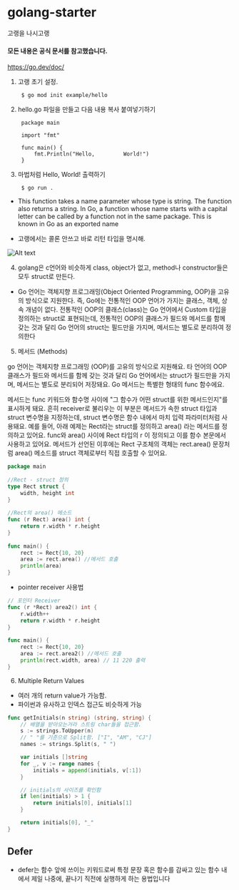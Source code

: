 # golang-starter
고랭을 나시고랭

#### 모든 내용은 공식 문서를 참고했습니다.

https://go.dev/doc/


1. 고랭 초기 설정.

        $ go mod init example/hello

2. hello.go 파일을 만들고 다음 내용 복사 붙여넣기하기

        package main

        import "fmt"

        func main() {
            fmt.Println("Hello,         World!")
        }

3. 마법처럼 Hello, World! 출력하기

        $ go run .



 * This function takes a name parameter whose type is string. The function also returns a string. In Go, a function whose name starts with a capital letter can be called by a function not in the same package. This is known in Go as an exported name

- 고랭에서는 콜론 안쓰고 바로 리턴 타입을 명시해.

![Alt text](https://go.dev/doc/tutorial/images/function-syntax.png)

4. golang은 c언어와 비슷하게 class, object가 없고, method나 constructor들은 모두 struct로 만든다.
- Go 언어는 객체지향 프로그래밍(Object Oriented Programming, OOP)을 고유의 방식으로 지원한다. 즉, Go에는 전통적인 OOP 언어가 가지는 클래스, 객체, 상속 개념이 없다. 전통적인 OOP의 클래스(class)는 Go 언어에서 Custom 타입을 정의하는 struct로 표현되는데, 전통적인 OOP의 클래스가 필드와 메서드를 함께 갖는 것과 달리 Go 언어의 struct는 필드만을 가지며, 메서드는 별도로 분리하여 정의한다


5. 메서드 (Methods)

go 언어는 객체지향 프로그래밍 (OOP)를 고유의 방식으로 지원해요.
타 언어의 OOP 클래스가 필드와 메서드를 함께 갖는 것과 달리 Go 언어에서는 struct가 필드만을 가지며, 메서드는 별도로 분리되어 저장돼요.
Go 메서드는 특별한 형태의 func 함수에요. 

메서드는 func 키워드와 함수명 사이에 "그 함수가 어떤 struct를 위한 메서드인지"를 표시하게 돼요. 
흔히 receiver로 불리우는 이 부분은 메서드가 속한 struct 타입과 struct 변수명을 지정하는데, 
struct 변수명은 함수 내에서 마치 입력 파라미터처럼 사용돼요. 
예를 들어, 아래 예제는 Rect라는 struct를 정의하고 area() 라는 메서드를 정의하고 있어요.
func와 area() 사이에 Rect 타입의 r 이 정의되고 이를 함수 본문에서 사용하고 있어요.
메서드가 선언된 이후에는 Rect 구조체의 객체는 rect.area() 문장처럼 area() 메소드를 struct 객체로부터 직접 호출할 수 있어요.

```go
package main
 
//Rect - struct 정의
type Rect struct {
    width, height int
}
 
//Rect의 area() 메소드
func (r Rect) area() int {
    return r.width * r.height   
}
 
func main() {
    rect := Rect{10, 20}
    area := rect.area() //메서드 호출
    println(area)
}
```

- pointer receiver 사용법

```go
// 포인터 Receiver
func (r *Rect) area2() int {
    r.width++
    return r.width * r.height
}
 
func main() {
    rect := Rect{10, 20}
    area := rect.area2() //메서드 호출
    println(rect.width, area) // 11 220 출력
}
```

6. Multiple Return Values
- 여러 개의 return value가 가능함.
- 파이썬과 유사하고 인덱스 접근도 비슷하게 가능

```go
func getInitials(n string) (string, string) {
	// 배열을 받아오는거라 스트링 char들을 접근함.
	s := strings.ToUpper(n)
	// " "를 기준으로 Split함. ["I", "AM", "CJ"]
	names := strings.Split(s, " ")

	var initials []string
	for _, v := range names {
		initials = append(initials, v[:1])
	}

	// initials의 사이즈를 확인함
	if len(initials) > 1 {
		return initials[0], initials[1]
	}

	return initials[0], "_"
}
```

## Defer

- defer는 함수 앞에 쓰이는 키워드로써 특정 문장 혹은 함수를 감싸고 있는 함수 내에서 제일 나중에, 끝나기 직전에 실행하게 하는 용법입니다